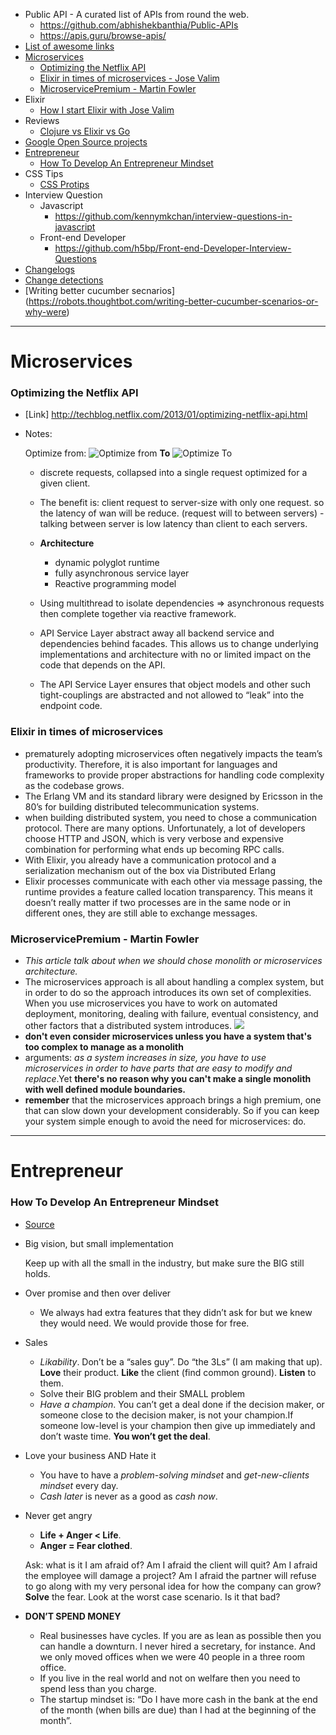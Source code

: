 - Public API - A curated list of APIs from round the web.
  + https://github.com/abhishekbanthia/Public-APIs
  + https://apis.guru/browse-apis/
- [List of awesome links](https://github.com/sindresorhus/awesome)
- [Microservices](#microservices)
  + [Optimizing the Netflix API](http://techblog.netflix.com/2013/01/optimizing-netflix-api.html)
  + [Elixir in times of microservices - Jose Valim](http://blog.plataformatec.com.br/2015/06/elixir-in-times-of-microservices/)
  + [MicroservicePremium - Martin Fowler](https://martinfowler.com/bliki/MicroservicePremium.html)
- Elixir
  + [How I start Elixir with Jose Valim](http://howistart.org/posts/elixir/1)
- Reviews
  + [Clojure vs Elixir vs Go](https://smashingboxes.com/blog/choosing-your-future-tech-stack-clojure-vs-elixir-vs-go/)
- [Google Open Source projects](https://developers.google.com/open-source/projects)
- [Entrepreneur](#entrepreneur)
  + [How To Develop An Entrepreneur Mindset](https://medium.com/the-mission/how-to-develop-an-entrepreneur-mindset-949004ad71b3#.dxqun3r6v)
- CSS Tips
  + [CSS Protips](https://github.com/AllThingsSmitty/css-protips)
- Interview Question
  + Javascript
    + https://github.com/kennymkchan/interview-questions-in-javascript
  + Front-end Developer
    + https://github.com/h5bp/Front-end-Developer-Interview-Questions
- [Changelogs](http://keepachangelog.com/en/1.0.0/)
- [Change detections](http://teropa.info/blog/2015/03/02/change-and-its-detection-in-javascript-frameworks.html)
- [Writing better cucumber secnarios] (https://robots.thoughtbot.com/writing-better-cucumber-scenarios-or-why-were)

----

# Microservices

### Optimizing the Netflix API
- [Link] http://techblog.netflix.com/2013/01/optimizing-netflix-api.html
- Notes:

  Optimize from:
  ![Optimize from](http://4.bp.blogspot.com/-ZRFQ9JX7mXk/UO4HuVD-m5I/AAAAAAAAAgM/4BBG936izL0/s1600/request-multi_1252.png)
  **To**
  ![Optimize To](http://2.bp.blogspot.com/-8p4--m73yYc/UO4HsUo8HDI/AAAAAAAAAgE/0hRXr-lL6c4/s1600/request-single_1252.png)

  + discrete requests, collapsed into a single request optimized for a given client.
  + The benefit is: client request to server-size with only one request. so the latency of wan will be reduce. (request will to between servers) - talking between server is low latency than client to each servers.

  + **Architecture**
    + dynamic polyglot runtime
    + fully asynchronous service layer
    + Reactive programming model

  + Using multithread to isolate dependencies => asynchronous requests then complete together via reactive framework.
  + API Service Layer abstract away all backend service and dependencies behind facades. This allows us to change underlying implementations and architecture with no or limited impact on the code that depends on the API.
  + The API Service Layer ensures that object models and other such tight-couplings are abstracted and not allowed to “leak” into the endpoint code.

### Elixir in times of microservices
- prematurely adopting microservices often negatively impacts the team’s productivity. Therefore, it is also important for languages and frameworks to provide proper abstractions for handling code complexity as the codebase grows.
- The Erlang VM and its standard library were designed by Ericsson in the 80’s for building distributed telecommunication systems.
- when building distributed system, you need to chose a communication protocol. There are many options. Unfortunately, a lot of developers choose HTTP and JSON, which is very verbose and expensive combination for performing what ends up becoming RPC calls.
- With Elixir, you already have a communication protocol and a serialization mechanism out of the box via Distributed Erlang
- Elixir processes communicate with each other via message passing, the runtime provides a feature called location transparency. This means it doesn’t really matter if two processes are in the same node or in different ones, they are still able to exchange messages.

### MicroservicePremium - Martin Fowler
- _This article talk about when we should chose monolith or microservices architecture._
- The microservices approach is all about handling a complex system, but in order to do so the approach introduces its own set of complexities. When you use microservices you have to work on automated deployment, monitoring, dealing with failure, eventual consistency, and other factors that a distributed system introduces.
![](https://martinfowler.com/bliki/images/microservice-verdict/productivity.png)
- **don't even consider microservices unless you have a system that's too complex to manage as a monolith**
- arguments: _as a system increases in size, you have to use microservices in order to have parts that are easy to modify and replace_.Yet **there's no reason why you can't make a single monolith with well defined module boundaries.**
- **remember** that the microservices approach brings a high premium, one that can slow down your development considerably. So if you can keep your system simple enough to avoid the need for microservices: do.

---

# Entrepreneur

### How To Develop An Entrepreneur Mindset
- [Source](https://medium.com/the-mission/how-to-develop-an-entrepreneur-mindset-949004ad71b3#.dxqun3r6v)
- Big vision, but small implementation

  Keep up with all the small in the industry, but make sure the BIG still holds.
- Over promise and then over deliver
  + We always had extra features that they didn’t ask for but we knew they would need. We would provide those for free.
- Sales
  + _Likability_. Don’t be a “sales guy”. Do “the 3Ls” (I am making that up). **Love** their product. **Like** the client (find common ground). **Listen** to them.
  + Solve their BIG problem and their SMALL problem
  + _Have a champion_. You can’t get a deal done if the decision maker, or someone close to the decision maker, is not your champion.If someone low-level is your champion then give up immediately and don’t waste time. **You won’t get the deal**.
- Love your business AND Hate it
  + You have to have a _problem-solving mindset_ and _get-new-clients mindset_ every day.
  + _Cash later_ is never as a good as _cash now_.
- Never get angry
  + **Life + Anger < Life**.
  + **Anger = Fear clothed**.

  Ask: what is it I am afraid of? Am I afraid the client will quit? Am I afraid the employee will damage a project? Am I afraid the partner will refuse to go along with my very personal idea for how the company can grow?
  __Solve__ the fear. Look at the worst case scenario. Is it that bad?
- **DON’T SPEND MONEY**
  + Real businesses have cycles. If you are as lean as possible then you can handle a downturn. I never hired a secretary, for instance. And we only moved offices when we were 40 people in a three room office.
  + If you live in the real world and not on welfare then you need to spend less than you charge.
  + The startup mindset is: “Do I have more cash in the bank at the end of the month (when bills are due) than I had at the beginning of the month”.
